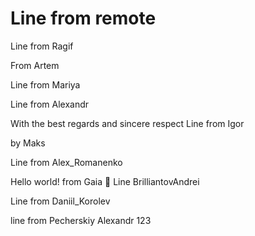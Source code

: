 # Line from remote

Line from Ragif

From Artem


Line from Mariya


Line from Alexandr 

With the best regards and sincere respect Line from Igor


by Maks

Line from Alex_Romanenko

Hello world! 
from Gaia 🤯
Line BrilliantovAndrei

Line from Daniil_Korolev

line from Pecherskiy Alexandr 123